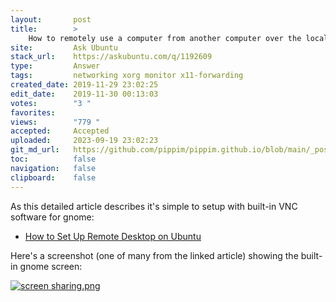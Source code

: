 ```yaml
---
layout:       post
title:        >
    How to remotely use a computer from another computer over the local network?
site:         Ask Ubuntu
stack_url:    https://askubuntu.com/q/1192609
type:         Answer
tags:         networking xorg monitor x11-forwarding
created_date: 2019-11-29 23:02:25
edit_date:    2019-11-30 00:13:03
votes:        "3 "
favorites:    
views:        "779 "
accepted:     Accepted
uploaded:     2023-09-19 23:02:23
git_md_url:   https://github.com/pippim/pippim.github.io/blob/main/_posts/2019/2019-11-29-How-to-remotely-use-a-computer-from-another-computer-over-the-local-network_.md
toc:          false
navigation:   false
clipboard:    false
---
```


As this detailed article describes it's simple to setup with built-in VNC software for gnome:

- [How to Set Up Remote Desktop on Ubuntu][1]

Here's a screenshot (one of many from the linked article) showing the built-in gnome screen:

[![screen sharing.png][2]][2]


  [1]: https://www.howtogeek.com/429190/how-to-set-up-remote-desktop-on-ubuntu/
  [2]: https://i.stack.imgur.com/xCVtf.png
